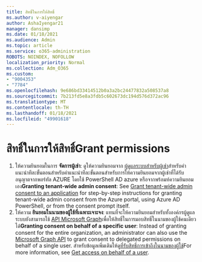 ```yaml
---
title: สิทธิ์ในการให้สิทธิ์
ms.author: v-aiyengar
author: AshaIyengar21
manager: dansimp
ms.date: 01/18/2021
ms.audience: Admin
ms.topic: article
ms.service: o365-administration
ROBOTS: NOINDEX, NOFOLLOW
localization_priority: Normal
ms.collection: Adm_O365
ms.custom:
- "9004353"
- "7784"
ms.openlocfilehash: 9e686bd33414512b0a3a2bc24477832a508537a8
ms.sourcegitcommit: 7b213fd5e8a3fdb5c602673dc194d576d372ac96
ms.translationtype: MT
ms.contentlocale: th-TH
ms.lasthandoff: 01/18/2021
ms.locfileid: "49901618"
---
```

# <a name="grant-permissions"></a><span data-ttu-id="1cc24-102">สิทธิ์ในการให้สิทธิ์</span><span class="sxs-lookup"><span data-stu-id="1cc24-102">Grant permissions</span></span>

1. <span data-ttu-id="1cc24-103">ให้ความยินยอมในการ **จัดการผู้เช่า**: ดูให้ความยินยอมจาก [ผู้ดูแลระบบสำหรับผู้เช่า](https://docs.microsoft.com/azure/active-directory/manage-apps/grant-admin-consent)สำหรับคำแนะนำทีละขั้นตอนสำหรับคำแนะนำทีละขั้นตอนสำหรับการให้ความยินยอมจากผู้เช่าที่ได้รับอนุญาตจากพอร์ทัล AZURE โดยใช้ PowerShell AD azure หรือจากพร้อมท์ความยินยอมเอง</span><span class="sxs-lookup"><span data-stu-id="1cc24-103">**Granting tenant-wide admin consent**: See [Grant tenant-wide admin consent to an application](https://docs.microsoft.com/azure/active-directory/manage-apps/grant-admin-consent) for step-by-step instructions for granting tenant-wide admin consent from the Azure portal, using Azure AD PowerShell, or from the consent prompt itself.</span></span>
1. <span data-ttu-id="1cc24-104">ให้ความ **ยินยอมในนามของผู้ใช้ที่เฉพาะเจาะจง**: แทนที่จะให้ความยินยอมสำหรับทั้งองค์กรผู้ดูแลระบบยังสามารถใช้ [API Microsoft Graph](https://docs.microsoft.com/graph/use-the-api)เพื่อให้สิทธิ์ในการมอบสิทธิ์ในนามของผู้ใช้คนเดียวได้</span><span class="sxs-lookup"><span data-stu-id="1cc24-104">**Granting consent on behalf of a specific user**: Instead of granting consent for the entire organization, an administrator can also use the [Microsoft Graph API](https://docs.microsoft.com/graph/use-the-api) to grant consent to delegated permissions on behalf of a single user.</span></span> <span data-ttu-id="1cc24-105">สำหรับข้อมูลเพิ่มเติมให้ดู[ที่รับสิทธิ์การเข้าถึงในนามของผู้ใช้](https://docs.microsoft.com/graph/auth-v2-user)</span><span class="sxs-lookup"><span data-stu-id="1cc24-105">For more information, see [Get access on behalf of a user](https://docs.microsoft.com/graph/auth-v2-user).</span></span>